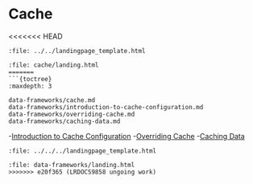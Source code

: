 # Cache

<<<<<<< HEAD
```{raw} html
:file: ../../landingpage_template.html
```
```{raw} html
:file: cache/landing.html
=======
```{toctree}
:maxdepth: 3

data-frameworks/cache.md
data-frameworks/introduction-to-cache-configuration.md 
data-frameworks/overriding-cache.md
data-frameworks/caching-data.md
```
-[Introduction to Cache Configuration](https://help.liferay.com/hc/en-us/articles/360035581451-Introduction-to-Cache-Configuration)
-[Overriding Cache](https://help.liferay.com/hc/en-us/articles/360035581471-Overriding-Cache)
-[Caching Data](https://help.liferay.com/hc/en-us/articles/360035581491-Caching-Data)

```{raw} html
:file: ../../../landingpage_template.html
```
```{raw} html
:file: data-frameworks/landing.html
>>>>>>> e20f365 (LRDOCS9858 ungoing work)
```